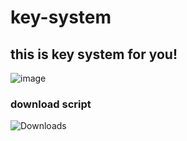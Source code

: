 # key-system
## this is key system for you!
![image](https://scriptblox.com/images/script/0-1750176763295.png)
### download script
![Downloads](file:///C:/Users/ACER/Downloads/8SHnA94R.lua)
